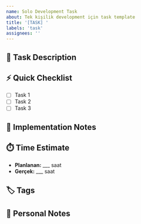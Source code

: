 ```yaml
---
name: Solo Development Task
about: Tek kişilik development için task template
title: '[TASK] '
labels: 'task'
assignees: ''
---
```


## 🎯 **Task Description**
<!-- Kısa ve net task açıklaması -->

## ⚡ **Quick Checklist**
- [ ] Task 1
- [ ] Task 2  
- [ ] Task 3

## 🔧 **Implementation Notes**
<!-- Kendi notlarınız, kod snippets, linkler -->

## ⏱️ **Time Estimate**
- **Planlanan:** ___ saat
- **Gerçek:** ___ saat

## 🏷️ **Tags**
<!-- #backend #frontend #database #testing #feature #bugfix -->

## 📝 **Personal Notes**
<!-- Karşılaştığınız problemler, çözümler, öğrendikleriniz -->
